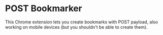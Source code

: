 POST Bookmarker
===========
This Chrome extension lets you create bookmarks with POST payload, also working on mobile devices (but you shouldn't be able to create them).
